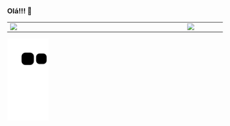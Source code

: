 ### Olá!!! 👋



<center>
	<table>
		<tr>
			<td>
				<img width="400px" align="left" src="https://github-readme-stats.vercel.app/api/top-langs/?username=wenderdecastro&show_icons=true&langs_count=10&layout=compact&theme=dark&count_private=true"/>
			</td>
			<td>
				<img width="490px" align="left" src="https://github-readme-stats.vercel.app/api?username=wenderdecastro&theme=dark&?theme=dark&show_icons=true%count_private=true&include_all_commits=true"/>
			</td>
		</tr>
	</table>
</center>


![snake gif](https://github.com/wenderdecastro/wenderdecastro/blob/output/github-contribution-grid-snake.svg)


<!--
**wenderdecastro/wenderdecastro** is a ✨ _special_ ✨ repository because its `README.md` (this file) appears on your GitHub profile.
